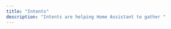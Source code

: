 ```yaml
---
title: "Intents"
description: "Intents are helping Home Assistant to gather "
---
```


<script>
window.location = 'https://developers.home-assistant.io/docs/en/intent_index.html';
</script>